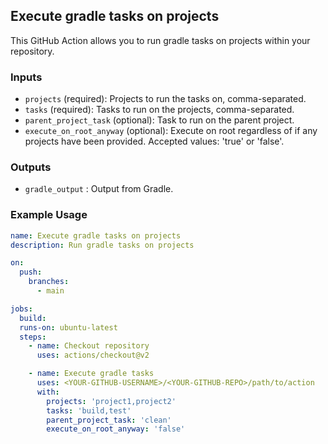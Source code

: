 ## Execute gradle tasks on projects

This GitHub Action allows you to run gradle tasks on projects within your repository.

### Inputs

- `projects`  (required): Projects to run the tasks on, comma-separated.
- `tasks`  (required): Tasks to run on the projects, comma-separated.
- `parent_project_task`  (optional): Task to run on the parent project.
- `execute_on_root_anyway`  (optional): Execute on root regardless of if any projects have been provided. Accepted
  values: 'true' or 'false'.

### Outputs

- `gradle_output` : Output from Gradle.

### Example Usage

```yaml
name: Execute gradle tasks on projects
description: Run gradle tasks on projects

on:
  push:
    branches:
      - main

jobs:
  build:
  runs-on: ubuntu-latest
  steps:
    - name: Checkout repository
      uses: actions/checkout@v2

    - name: Execute gradle tasks
      uses: <YOUR-GITHUB-USERNAME>/<YOUR-GITHUB-REPO>/path/to/action
      with:
        projects: 'project1,project2'
        tasks: 'build,test'
        parent_project_task: 'clean'
        execute_on_root_anyway: 'false'
```
